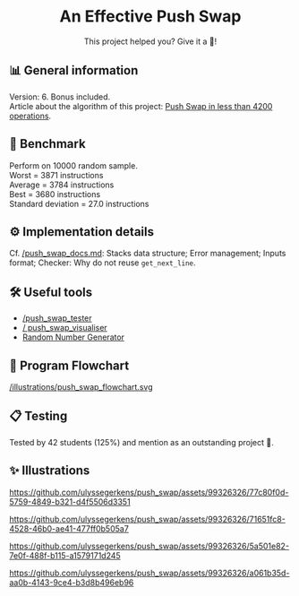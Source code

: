 
<h1 align="center">
	An Effective Push Swap
</h1>
<p align="center">
	This project helped you? Give it a 🌟!
</p>

## 📊 General information
Version: 6. Bonus included.</br>
Article about the algorithm of this project: [Push Swap in less than 4200 operations](https://medium.com/@ulysse.gerkens/push-swap-in-less-than-4200-operations-c292f034f6c0).</br>

## 🚀 Benchmark
Perform on 10000 random sample.</br>
Worst = 3871 instructions</br>
Average = 3784 instructions</br>
Best = 3680 instructions</br>
Standard deviation = 27.0 instructions</br>

## ⚙️ Implementation details
Cf. [/push_swap_docs.md](https://github.com/ulyssegerkens/push_swap/blob/main/push_swap_docs.md): Stacks data structure; Error management; Inputs format; Checker: Why do not reuse `get_next_line`.</br>


## 🛠️ Useful tools
- [/push_swap_tester](https://github.com/SimonCROS/push_swap_tester)
- [/ push_swap_visualiser](https://github.com/Niimphu/push_swap_visualiser)
- [Random Number Generator](https://www.calculatorsoup.com/calculators/statistics/random-number-generator.php)

## 🧬 Program Flowchart
[/illustrations/push_swap_flowchart.svg](https://github.com/ulyssegerkens/push_swap/blob/main/illustrations/push_swap_flowchart.svg)

## 📋 Testing
Tested by 42 students (125%) and mention as an outstanding project 🎉. 

## ✨ Illustrations
https://github.com/ulyssegerkens/push_swap/assets/99326326/77c80f0d-5759-4849-b321-d4f5506d3351

https://github.com/ulyssegerkens/push_swap/assets/99326326/71651fc8-4528-46b0-ae41-477ff0b505a7

https://github.com/ulyssegerkens/push_swap/assets/99326326/5a501e82-7e0f-488f-b115-a1579171d245

https://github.com/ulyssegerkens/push_swap/assets/99326326/a061b35d-aa0b-4143-9ce4-b3d8b496eb96
